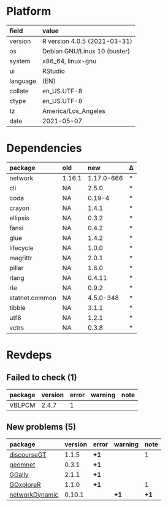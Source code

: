 # Platform

|field    |value                        |
|:--------|:----------------------------|
|version  |R version 4.0.5 (2021-03-31) |
|os       |Debian GNU/Linux 10 (buster) |
|system   |x86_64, linux-gnu            |
|ui       |RStudio                      |
|language |(EN)                         |
|collate  |en_US.UTF-8                  |
|ctype    |en_US.UTF-8                  |
|tz       |America/Los_Angeles          |
|date     |2021-05-07                   |

# Dependencies

|package        |old    |new        |Δ  |
|:--------------|:------|:----------|:--|
|network        |1.16.1 |1.17.0-666 |*  |
|cli            |NA     |2.5.0      |*  |
|coda           |NA     |0.19-4     |*  |
|crayon         |NA     |1.4.1      |*  |
|ellipsis       |NA     |0.3.2      |*  |
|fansi          |NA     |0.4.2      |*  |
|glue           |NA     |1.4.2      |*  |
|lifecycle      |NA     |1.0.0      |*  |
|magrittr       |NA     |2.0.1      |*  |
|pillar         |NA     |1.6.0      |*  |
|rlang          |NA     |0.4.11     |*  |
|rle            |NA     |0.9.2      |*  |
|statnet.common |NA     |4.5.0-348  |*  |
|tibble         |NA     |3.1.1      |*  |
|utf8           |NA     |1.2.1      |*  |
|vctrs          |NA     |0.3.8      |*  |

# Revdeps

## Failed to check (1)

|package |version |error |warning |note |
|:-------|:-------|:-----|:-------|:----|
|VBLPCM  |2.4.7   |1     |        |     |

## New problems (5)

|package                                      |version |error  |warning |note   |
|:--------------------------------------------|:-------|:------|:-------|:------|
|[discourseGT](problems.md#discoursegt)       |1.1.5   |__+1__ |        |1      |
|[geomnet](problems.md#geomnet)               |0.3.1   |__+1__ |        |       |
|[GGally](problems.md#ggally)                 |2.1.1   |__+1__ |        |       |
|[GOxploreR](problems.md#goxplorer)           |1.1.0   |__+1__ |        |1      |
|[networkDynamic](problems.md#networkdynamic) |0.10.1  |       |__+1__  |__+1__ |

